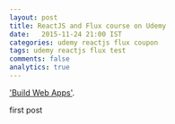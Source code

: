 ```yaml
---
layout: post
title: ReactJS and Flux course on Udemy
date:   2015-11-24 21:00 IST
categories: udemy reactjs flux coupon
tags: udemy reactjs flux test
comments: false
analytics: true
---
```

 ['Build Web Apps'](https://www.udemy.com//). <br>

first post
